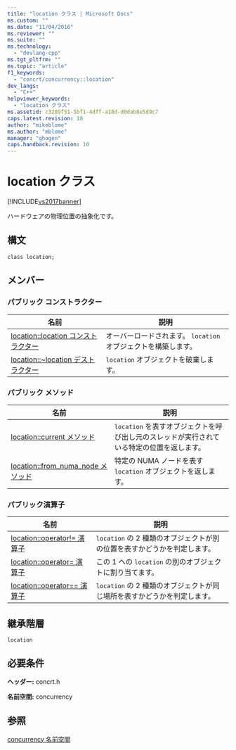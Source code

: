 ```yaml
---
title: "location クラス | Microsoft Docs"
ms.custom: ""
ms.date: "11/04/2016"
ms.reviewer: ""
ms.suite: ""
ms.technology: 
  - "devlang-cpp"
ms.tgt_pltfrm: ""
ms.topic: "article"
f1_keywords: 
  - "concrt/concurrency::location"
dev_langs: 
  - "C++"
helpviewer_keywords: 
  - "location クラス"
ms.assetid: c3289f51-5bf1-4dff-a18d-d0dab8e5d9c7
caps.latest.revision: 10
author: "mikeblome"
ms.author: "mblome"
manager: "ghogen"
caps.handback.revision: 10
---
```

# location クラス
[!INCLUDE[vs2017banner](../../../assembler/inline/includes/vs2017banner.md)]

ハードウェアの物理位置の抽象化です。  
  
## 構文  
  
```  
class location;  
```  
  
## メンバー  
  
### パブリック コンストラクター  
  
|名前|説明|  
|--------|--------|  
|[location::location コンストラクター](../Topic/location::location%20Constructor.md)|オーバーロードされます。  `location` オブジェクトを構築します。|  
|[location::~location デストラクター](../Topic/location::~location%20Destructor.md)|`location` オブジェクトを破棄します。|  
  
### パブリック メソッド  
  
|名前|説明|  
|--------|--------|  
|[location::current メソッド](../Topic/location::current%20Method.md)|`location` を表すオブジェクトを呼び出し元のスレッドが実行されている特定の位置を返します。|  
|[location::from\_numa\_node メソッド](../Topic/location::from_numa_node%20Method.md)|特定の NUMA ノードを表す `location` オブジェクトを返します。|  
  
### パブリック演算子  
  
|名前|説明|  
|--------|--------|  
|[location::operator\!\= 演算子](../Topic/location::operator!=%20Operator.md)|`location` の 2 種類のオブジェクトが別の位置を表すかどうかを判定します。|  
|[location::operator\= 演算子](../Topic/location::operator=%20Operator.md)|この 1 への `location` の別のオブジェクトに割り当てます。|  
|[location::operator\=\= 演算子](../Topic/location::operator==%20Operator.md)|`location` の 2 種類のオブジェクトが同じ場所を表すかどうかを判定します。|  
  
## 継承階層  
 `location`  
  
## 必要条件  
 **ヘッダー:** concrt.h  
  
 **名前空間:** concurrency  
  
## 参照  
 [concurrency 名前空間](../../../parallel/concrt/reference/concurrency-namespace.md)